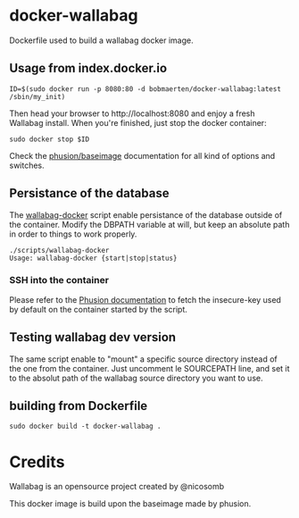 # docker-wallabag

Dockerfile used to build a wallabag docker image.

## Usage from index.docker.io

    ID=$(sudo docker run -p 8080:80 -d bobmaerten/docker-wallabag:latest /sbin/my_init)

Then head your browser to http://localhost:8080 and enjoy a fresh Wallabag install. When you're finished, just stop the docker container:

    sudo docker stop $ID

Check the [phusion/baseimage](https://github.com/phusion/baseimage-docker) documentation for all kind of options and switches.

## Persistance of the database

The [wallabag-docker](scripts/wallabag-docker) script enable persistance of the database outside of the container.
Modify the DBPATH variable at will, but keep an absolute path in order to things to work properly.

    ./scripts/wallabag-docker
    Usage: wallabag-docker {start|stop|status}

### SSH into the container

Please refer to the [Phusion documentation](https://github.com/phusion/baseimage-docker#login) to fetch the insecure-key used by default on the container started by the script.

## Testing wallabag dev version

The same script enable to "mount" a specific source directory instead of the one from the container.
Just uncomment le SOURCEPATH line, and set it to the absolut path of the wallabag source directory you want to use.

## building from Dockerfile

    sudo docker build -t docker-wallabag .

# Credits

Wallabag is an opensource project created by @nicosomb

This docker image is build upon the baseimage made by phusion.
